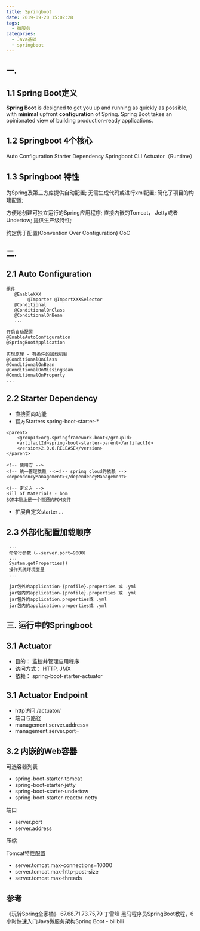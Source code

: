 ```yaml
---
title: Springboot
date: 2019-09-20 15:02:28
tags:
  - 微服务
categories:
  - Java基础
  - springboot
---
```


<p hidden></p>
<!-- more -->

## 一.
## 1.1 Spring Boot定义
**Spring Boot** is designed to get you up and running as quickly as possible, 
with **minimal** upfront **configuration** of Spring. 
Spring Boot takes an opinionated view of building production-ready applications.


## 1.2 Springboot 4个核心
Auto Configuration
Starter Dependency
Springboot CLI
Actuator（Runtime）

## 1.3 Springboot 特性
为Spring及第三方库提供自动配置;
无需生成代码或进行xml配置; 
简化了项目的构建配置;

方便地创建可独立运行的Spring应用程序;
直接内嵌的Tomcat， Jetty或者Undertow;
提供生产级特性;

约定优于配置(Convention Over Configuration) CoC

## 二.
## 2.1 Auto Configuration

```
组件
   @EnableXXX
        @Importer @ImportXXXSelector
   @Conditional
   @ConditionalOnClass
   @ConditionalOnBean
   ... 
```

```
开启自动配置
@EnableAutoConfiguration
@SpringBootApplication
```

```
实现原理 - 有条件的加载机制
@ConditionalOnClass
@ConditionalOnBean
@ConditionalOnMissingBean
@ConditionalOnProperty
...
```


## 2.2 Starter Dependency

+ 直接面向功能
+ 官方Starters spring-boot-starter-*

```
<parent>
    <groupId>org.springframework.boot</groupId>
    <artifactId>spring-boot-starter-parent</artifactId>
    <version>2.0.0.RELEASE</version>
</parent>

<!-- 使用方 -->
<!-- 统一管理依赖 --><!-- spring cloud的依赖 -->
<dependencyManagement></dependencyManagement>

<!-- 定义方 -->
Bill of Materials - bom
BOM本质上是一个普通的POM文件
```

+ 扩展自定义starter
... 

## 2.3 外部化配置加载顺序
```
 ...
 命令行参数（--server.port=9000）
 ...
 System.getProperties()
 操作系统环境变量
 ...
```


```
 jar包外的application-{profile}.properties 或 .yml
 jar包内的application-{profile}.properties 或 .yml
 jar包外的application.properties或 .yml
 jar包内的application.properties或 .yml
```

## 三. 运行中的Springboot
## 3.1 Actuator
+ 目的： 监控并管理应用程序
+ 访问方式： HTTP, JMX
+ 依赖： spring-boot-starter-actuator

## 3.1 Actuator Endpoint
+ http访问
/actuator/<id>
+ 端口与路径
+ management.server.address=
+ management.server.port=
  

## 3.2 内嵌的Web容器
可选容器列表
+ spring-boot-starter-tomcat
+ spring-boot-starter-jetty
+ spring-boot-starter-undertow
+ spring-boot-starter-reactor-netty

端口
+ server.port
+ server.address

压缩

Tomcat特性配置
+ server.tomcat.max-connections=10000
+ server.tomcat.max-http-post-size
+ server.tomcat.max-threads

## 参考
《玩转Spring全家桶》 67.68.71.73.75,79 丁雪峰 
黑马程序员SpringBoot教程，6小时快速入门Java微服务架构Spring Boot - bilibili

